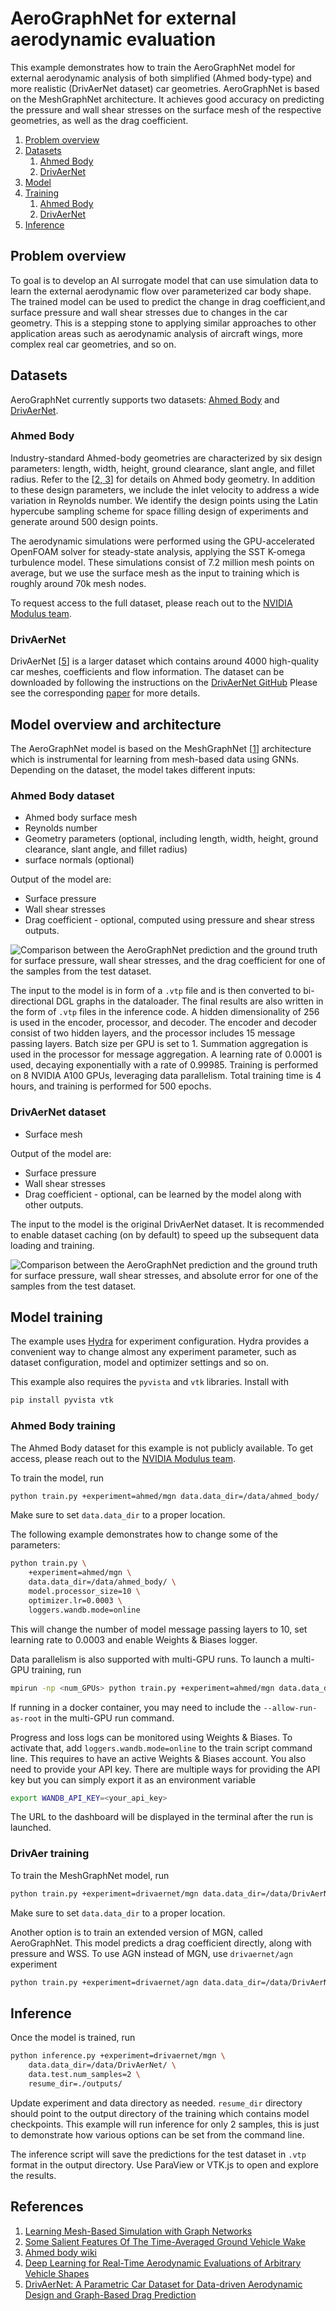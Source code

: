 # AeroGraphNet for external aerodynamic evaluation

This example demonstrates how to train the AeroGraphNet model for external aerodynamic
analysis of both simplified (Ahmed body-type) and more realistic (DrivAerNet dataset)
car geometries. AeroGraphNet is based on the MeshGraphNet architecture.
It achieves good accuracy on predicting the pressure and
wall shear stresses on the surface mesh of the respective geometries, as well as
the drag coefficient.

1. [Problem overview](#problem-overview)
2. [Datasets](#datasets)
    1. [Ahmed Body](#ahmed-body)
    2. [DrivAerNet](#drivaernet)
3. [Model](#model-overview-and-architecture)
4. [Training](#model-training)
    1. [Ahmed Body](#ahmed-body-training)
    2. [DrivAerNet](#drivaer-training)
5. [Inference](#inference)

## Problem overview

To goal is to develop an AI surrogate model that can use simulation data to learn the
external aerodynamic flow over parameterized car body shape. The trained model can be used
to predict the change in drag coefficient,and surface pressure and wall shear stresses due
to changes in the car geometry. This is a stepping stone to applying similar approaches
to other application areas such as aerodynamic analysis of aircraft wings, more complex
real car geometries, and so on.

## Datasets

AeroGraphNet currently supports two datasets: [Ahmed Body](#ahmed-body) and
[DrivAerNet](#drivaernet).

### Ahmed Body

Industry-standard Ahmed-body geometries are characterized by six design parameters:
length, width, height, ground clearance, slant angle, and fillet radius. Refer
to the [[2, 3](#references)] for details on Ahmed
body geometry. In addition to these design parameters, we include the inlet velocity to
address a wide variation in Reynolds number. We identify the design points using the
Latin hypercube sampling scheme for space filling design of experiments and generate
around 500 design points.

The aerodynamic simulations were performed using the GPU-accelerated OpenFOAM solver
for steady-state analysis, applying the SST K-omega turbulence model. These simulations
consist of 7.2 million mesh points on average, but we use the surface mesh as the input
to training which is roughly around 70k mesh nodes.

To request access to the full dataset, please reach out to the
[NVIDIA Modulus team](modulus-team@nvidia.com).

### DrivAerNet

DrivAerNet [[5](#references)] is a larger dataset which contains around 4000 high-quality
car meshes, coefficients and flow information.
The dataset can be downloaded by following the instructions on the [DrivAerNet GitHub](https://github.com/Mohamedelrefaie/DrivAerNet)
Please see the corresponding [paper](#references) for more details.

## Model overview and architecture

The AeroGraphNet model is based on the MeshGraphNet [[1](#references)] architecture
which is instrumental for learning from mesh-based data using GNNs.
Depending on the dataset, the model takes different inputs:

### Ahmed Body dataset

- Ahmed body surface mesh
- Reynolds number
- Geometry parameters (optional, including length, width, height, ground clearance,
slant angle, and fillet radius)
- surface normals (optional)

Output of the model are:

- Surface pressure
- Wall shear stresses
- Drag coefficient - optional, computed using pressure and shear stress outputs.

![Comparison between the AeroGraphNet prediction and the
ground truth for surface pressure, wall shear stresses, and the drag coefficient for one
of the samples from the test dataset.](../../../docs/img/ahmed_body_results.png)

The input to the model is in form of a `.vtp` file and is then converted to
bi-directional DGL graphs in the dataloader. The final results are also written in the
form of `.vtp` files in the inference code. A hidden dimensionality of 256 is used in
the encoder, processor, and decoder. The encoder and decoder consist of two hidden
layers, and the processor includes 15 message passing layers. Batch size per GPU is
set to 1. Summation aggregation is used in the
processor for message aggregation. A learning rate of 0.0001 is used, decaying
exponentially with a rate of 0.99985. Training is performed on 8 NVIDIA A100
GPUs, leveraging data parallelism. Total training time is 4 hours, and training is
performed for 500 epochs.

### DrivAerNet dataset

- Surface mesh

Output of the model are:

- Surface pressure
- Wall shear stresses
- Drag coefficient - optional, can be learned by the model along with other outputs.

The input to the model is the original DrivAerNet dataset. It is recommended to enable
dataset caching (on by default) to speed up the subsequent data loading and training.

![Comparison between the AeroGraphNet prediction and the
ground truth for surface pressure, wall shear stresses, and absolute error for one
of the samples from the test dataset.](../../../docs/img/drivaernet_results.png)

## Model training

The example uses [Hydra](https://hydra.cc/docs/intro/) for experiment configuration.
Hydra provides a convenient way to change almost any experiment parameter,
such as dataset configuration, model and optimizer settings and so on.

This example also requires the `pyvista` and `vtk` libraries. Install with

```bash
pip install pyvista vtk
```

### Ahmed Body training

The Ahmed Body dataset for this example is not publicly available. To get access,
please reach out to the [NVIDIA Modulus team](modulus-team@nvidia.com).

To train the model, run

```bash
python train.py +experiment=ahmed/mgn data.data_dir=/data/ahmed_body/
```

Make sure to set `data.data_dir` to a proper location.

The following example demonstrates how to change some of the parameters:

```bash
python train.py \
    +experiment=ahmed/mgn \
    data.data_dir=/data/ahmed_body/ \
    model.processor_size=10 \
    optimizer.lr=0.0003 \
    loggers.wandb.mode=online
```

This will change the number of model message passing layers to 10, set learning rate to 0.0003
and enable Weights & Biases logger.

Data parallelism is also supported with multi-GPU runs. To launch a multi-GPU training, run

```bash
mpirun -np <num_GPUs> python train.py +experiment=ahmed/mgn data.data_dir=/data/ahmed_body/
```

If running in a docker container, you may need to include the `--allow-run-as-root` in
the multi-GPU run command.

Progress and loss logs can be monitored using Weights & Biases. To activate that,
add `loggers.wandb.mode=online` to the train script command line. This requires to
have an active Weights & Biases account. You also need to provide your API key.
There are multiple ways for providing the API key but you can simply export it as
an environment variable

```bash
export WANDB_API_KEY=<your_api_key>
```

The URL to the dashboard will be displayed in the terminal after the run is launched.

### DrivAer training

To train the MeshGraphNet model, run

```bash
python train.py +experiment=drivaernet/mgn data.data_dir=/data/DrivAerNet/
```

Make sure to set `data.data_dir` to a proper location.

Another option is to train an extended version of MGN, called AeroGraphNet. This model
predicts a drag coefficient directly, along with pressure and WSS.
To use AGN instead of MGN, use `drivaernet/agn` experiment

```bash
python train.py +experiment=drivaernet/agn data.data_dir=/data/DrivAerNet/
```

## Inference

Once the model is trained, run

```bash
python inference.py +experiment=drivaernet/mgn \
    data.data_dir=/data/DrivAerNet/ \
    data.test.num_samples=2 \
    resume_dir=./outputs/
```

Update experiment and data directory as needed. `resume_dir` directory should point
to the output directory of the training which contains model checkpoints.
This example will run inference for only 2 samples, this is just to demonstrate
how various options can be set from the command line.

The inference script will save the predictions for the test dataset in `.vtp` format
in the output directory. Use ParaView or VTK.js to open and explore the results.

## References

1. [Learning Mesh-Based Simulation with Graph Networks](https://arxiv.org/abs/2010.03409)
2. [Some Salient Features Of The Time-Averaged Ground Vehicle Wake](https://doi.org/10.4271/840300)
3. [Ahmed body wiki](https://www.cfd-online.com/Wiki/Ahmed_body)
4. [Deep Learning for Real-Time Aerodynamic Evaluations of Arbitrary Vehicle Shapes](https://arxiv.org/abs/2108.05798)
5. [DrivAerNet: A Parametric Car Dataset for Data-driven Aerodynamic Design and Graph-Based Drag Prediction](https://arxiv.org/abs/2403.08055)
